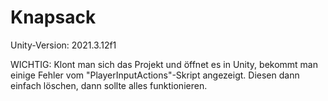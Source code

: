 # Knapsack

Unity-Version: 2021.3.12f1

WICHTIG: Klont man sich das Projekt und öffnet es in Unity, bekommt man einige Fehler vom "PlayerInputActions"-Skript angezeigt. Diesen dann einfach löschen, dann sollte alles funktionieren.
